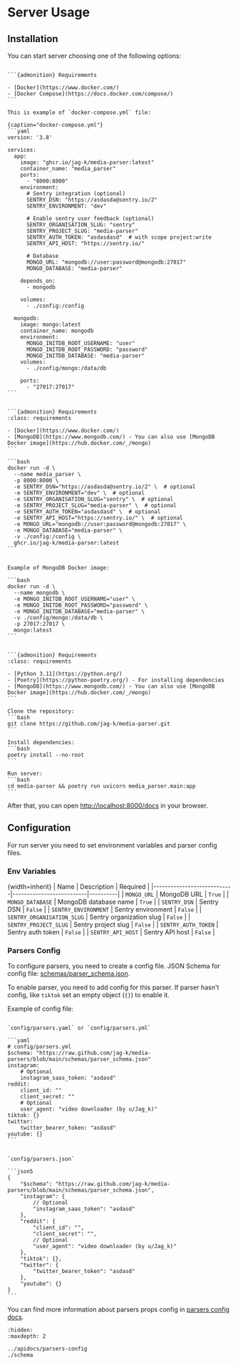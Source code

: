 # Server Usage

## Installation

You can start server choosing one of the following options:

````{tab} Docker Compose (recommended)

```{admonition} Requirements

- [Docker](https://www.docker.com/)
- [Docker Compose](https://docs.docker.com/compose/)
```

This is example of `docker-compose.yml` file:

{caption="docker-compose.yml"}
```yaml
version: '3.8'

services:
  app:
    image: "ghcr.io/jag-k/media-parser:latest"
    container_name: "media_parser"
    ports:
      - "8000:8000"
    environment:
      # Sentry integration (optional)
      SENTRY_DSN: "https://asdasda@sentry.io/2"
      SENTRY_ENVIRONMENT: "dev"

      # Enable sentry user feedback (optional)
      SENTRY_ORGANISATION_SLUG: "sentry"
      SENTRY_PROJECT_SLUG: "media-parser"
      SENTRY_AUTH_TOKEN: "asdasdasd"  # with scope project:write
      SENTRY_API_HOST: "https://sentry.io/"

      # Database
      MONGO_URL: "mongodb://user:password@mongodb:27017"
      MONGO_DATABASE: "media-parser"

    depends_on:
      - mongodb

    volumes:
      - ./config:/config

  mongodb:
    image: mongo:latest
    container_name: mongodb
    environment:
      MONGO_INITDB_ROOT_USERNAME: "user"
      MONGO_INITDB_ROOT_PASSWORD: "password"
      MONGO_INITDB_DATABASE: "media-parser"
    volumes:
      - ./config/mongo:/data/db

    ports:
      - "27017:27017"
```
````

````{tab} docker run command

```{admonition} Requirements
:class: requirements

- [Docker](https://www.docker.com/)
- [MongoDB](https://www.mongodb.com/) - You can also use [MongoDB Docker image](https://hub.docker.com/_/mongo)
```

```bash
docker run -d \
  --name media_parser \
  -p 8000:8000 \
  -e SENTRY_DSN="https://asdasda@sentry.io/2" \  # optional
  -e SENTRY_ENVIRONMENT="dev" \  # optional
  -e SENTRY_ORGANISATION_SLUG="sentry" \  # optional
  -e SENTRY_PROJECT_SLUG="media-parser" \  # optional
  -e SENTRY_AUTH_TOKEN="asdasdasd" \  # optional
  -e SENTRY_API_HOST="https://sentry.io/" \  # optional
  -e MONGO_URL="mongodb://user:password@mongodb:27017" \
  -e MONGO_DATABASE="media-parser" \
  -v ./config:/config \
  ghcr.io/jag-k/media-parser:latest
```


Example of MongoDB Docker image:

```bash
docker run -d \
  --name mongodb \
  -e MONGO_INITDB_ROOT_USERNAME="user" \
  -e MONGO_INITDB_ROOT_PASSWORD="password" \
  -e MONGO_INITDB_DATABASE="media-parser" \
  -v ./config/mongo:/data/db \
  -p 27017:27017 \
  mongo:latest
```
````

````{tab} Manual install

```{admonition} Requirements
:class: requirements

- [Python 3.11](https://python.org/)
- [Poetry](https://python-poetry.org/) - For installing dependencies
- [MongoDB](https://www.mongodb.com/) - You can also use [MongoDB Docker image](https://hub.docker.com/_/mongo)
```

Clone the repository:
```bash
git clone https://github.com/jag-k/media-parser.git
```

Install dependencies:
```bash
poetry install --no-root
```

Run server:
```bash
cd media-parser && poetry run uvicorn media_parser.main:app
```
````

After that, you can open [http://localhost:8000/docs](http://localhost:8000/docs) in your browser.

## Configuration

For run server you need to set environment variables and parser config files.

### Env Variables

{width=inherit}
| Name | Description | Required |
|----------------------------|--------------------------|----------|
| `MONGO_URL`                | MongoDB URL | `True`   |
| `MONGO_DATABASE`           | MongoDB database name | `True`   |
| `SENTRY_DSN`               | Sentry DSN | `False`  |
| `SENTRY_ENVIRONMENT`       | Sentry environment | `False`  |
| `SENTRY_ORGANISATION_SLUG` | Sentry organization slug | `False`  |
| `SENTRY_PROJECT_SLUG`      | Sentry project slug | `False`  |
| `SENTRY_AUTH_TOKEN`        | Sentry auth token | `False`  |
| `SENTRY_API_HOST`          | Sentry API host | `False`  |

### Parsers Config

To configure parsers, you need to create a config file.
JSON Schema for config file:
[schemas/parser_schema.json](https://github.com/jag-k/media-parser/blob/main/schemas/parser_schema.json).

To enable parser, you need to add config for this parser.
If parser hasn't config, like `tiktok` set an empty object (`{}`) to enable it.

Example of config file:

````{tab} YAML

`config/parsers.yaml` or `config/parsers.yml`

```yaml
# config/parsers.yml
$schema: "https://raw.github.com/jag-k/media-parsers/blob/main/schemas/parser_schema.json"
instagram:
    # Optional
    instagram_saas_token: "asdasd"
reddit:
    client_id: ""
    client_secret: ""
    # Optional
    user_agent: "video downloader (by u/Jag_k)"
tiktok: {}
twitter:
    twitter_bearer_token: "asdasd"
youtube: {}
```
````

````{tab} JSON

`config/parsers.json`

```json5
{
    "$schema": "https://raw.github.com/jag-k/media-parsers/blob/main/schemas/parser_schema.json",
    "instagram": {
        // Optional
        "instagram_saas_token": "asdasd"
    },
    "reddit": {
        "client_id": "",
        "client_secret": "",
        // Optional
        "user_agent": "video downloader (by u/Jag_k)"
    },
    "tiktok": {},
    "twitter": {
        "twitter_bearer_token": "asdasd"
    },
    "youtube": {}
}
```
````

You can find more information about parsers props config in [parsers config docs](../apidocs/parsers-config).

```{toctree}
:hidden:
:maxdepth: 2

../apidocs/parsers-config
./schema
```
